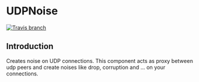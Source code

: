 # UDPNoise
[![Travis branch](https://img.shields.io/travis/1995parham/freeport/master.svg?style=flat-square)](https://travis-ci.org/1995parham/freeport)

## Introduction
Creates noise on UDP connections. This component acts as proxy between udp peers and create noises like drop, corruption and ... on your connections.
